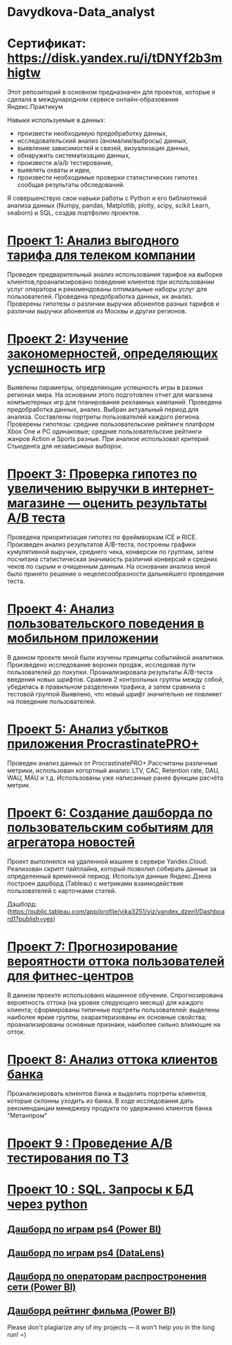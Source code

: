 # Davydkova-Data_analyst
# Сертификат: https://disk.yandex.ru/i/tDNYf2b3mhigtw
Этот репозиторий в основном предназначен для проектов, которые я сделала в  международном сервисе онлайн-образования Яндекс.Практикум  

Навыки используемые в данных:
- произвести необходимую предобработку данных,
- исследовательский анализ (аномалии/выбросы) данных,
- выявление зависимостей и связей, визуализация данных,
- обнаружить систематизацию данных,
- произвести а/a/b тестирование,
- выявлять охваты и идеи, 
- произвести необходимые проверки статистических гипотез сообщая результаты обследований.

 Я совершенствую свои навыки работы с Python и его библиотекой анализа данных (Numpy, pandas, Matplotlib, plotly, scipy, scikit Learn, seaborn) и SQL, создав портфолио проектов.
 
# [Проект 1: Анализ выгодного тарифа для телеком компании](https://github.com/Davydkova/Davydkova-Data_analyst/tree/main/project1)

Проведен предварительный анализ использования тарифов на выборке клиентов,проанализировано поведение клиентов при использовании услуг оператора и рекомендованы оптимальные наборы услуг для пользователей. Проведена предобработка данных, их анализ. Проверены гипотезы о различии выручки абонентов разных тарифов и
различии выручки абонентов из Москвы и других регионов.

# [Проект 2: Изучение закономерностей, определяющих успешность игр](https://github.com/Davydkova/Davydkova-Data_analyst/tree/main/project2)

Выявлены параметры, определяющие успешность игры в разных регионах мира. На основании этого подготовлен отчет для магазина компьютерных игр для планирования
рекламных кампаний. Проведена предобработка данных, анализ. Выбран актуальный период для анализа. Составлены портреты пользователей каждого региона. Проверены
гипотезы: 
средние пользовательские рейтинги платформ Xbox One и PC одинаковые;
средние пользовательские рейтинги жанров Action и Sports разные.
При анализе использовал критерий Стьюдента для независимых выборок.

# [Проект 3: Проверка гипотез по увеличению выручки в интернет-магазине — оценить результаты A/B теста](https://github.com/Davydkova/Davydkova-Data_analyst/tree/main/project3)

Проведена приоритизация гипотез по фреймворкам ICE и RICE. Произведен анализ результатов A/B-теста, построены графики кумулятивной выручки, среднего чека,
конверсии по группам, затем посчитана статистическая значимость различий конверсий и средних чеков по сырым и очищенным данным. На основании анализа мной было
принято решение о нецелесообразности дальнейшего проведения теста.

# [Проект 4: Анализ пользовательского поведения в мобильном приложении](https://github.com/Davydkova/Davydkova-Data_analyst/tree/main/project4)

В данном проекте мной были изучены принципы событийной аналитики. Произведено исследование воронки продаж, исследовав пути пользователей до покупки. Проанализировала
результаты A/B-теста введения новых шрифтов. Сравнив 2 контрольных группы между собой, убедилась в правильном разделении трафика, а затем сравнила с тестовой группой
Выявлено, что новый шрифт значительно не повлияет на поведение пользователей.

# [Проект 5: Анализ убытков приложения ProcrastinatePRO+](https://github.com/Davydkova/Davydkova-Data_analyst/tree/main/project5)

Проведен анализ данных от ProcrastinatePRO+.Рассчитаны различные метрики, использован когортный анализ: LTV, CAC, Retention rate, DAU, WAU, MAU и т.д. 
Использованы уже написанные ранее функции расчёта метрик. 

# [Проект 6:  Создание дашборда по пользовательским событиям для агрегатора новостей](https://github.com/Davydkova/Davydkova-Data_analyst/tree/main/project6 )

Проект выполнялся на удаленной машине в сервире  Yandex.Cloud. Реализован скрипт пайплайна, который позволил собирать данные за определенный временной период.  Используя данные Яндекс.Дзена построен дашборд (Tableau) с метриками взаимодействия пользователей с карточками статей. 

Дашборд: (https://public.tableau.com/app/profile/vika3251/viz/yandex_dzen1/Dashboard1?publish=yes)

# [Проект 7: Прогнозирование вероятности оттока пользователей для фитнес-центров](https://github.com/Davydkova/Davydkova-Data_analyst/tree/main/project%207)

В данном проекте использовано машинное обучение. Спрогнозирована вероятность оттока (на уровне следующего месяца) для каждого клиента; 
сформированы типичные портреты пользователей: выделены наиболее яркие группы, охарактеризованы их основные свойства; 
проанализированы основные признаки, наиболее сильно влияющие на отток.

# [Проект 8: Анализ оттока клиентов банка](https://github.com/Davydkova/Davydkova-Data_analyst/tree/main/churn_bank)

Проанализировать клиентов банка и выделить портреты клиентов, которые склонны уходить из банка. В ходе исследования дать рекоменданции менеджеру продукта по удержанию клиентов банка "Метанпром"

# [Проект 9 : Проведение А/В тестирования по ТЗ](https://github.com/Davydkova/Davydkova-Data_analyst/tree/main/a_b%20test_final%20project) 

# [Проект 10 : SQL. Запросы к БД через python](https://github.com/Davydkova/Davydkova-Data_analyst/tree/main/sql_project)

## [Дашборд по играм ps4 (Power BI)](https://disk.yandex.ru/i/XEICPQw70C_NZg) 
## [Дашборд по играм ps4 (DataLens)](https://datalens.yandex.ru/os3tbyh7rz52f-ps4-games?state=3a7b10da5028)

## [Дашборд по операторам распростронения сети (Power BI)](https://disk.yandex.ru/i/oDxiS7pca1EyXQ) 

## [Дашборд рейтинг фильма (Power BI)](https://disk.yandex.ru/d/Yp6SSc1z2Tp-aw)

Please don't plagiarize any of my projects — it won't help you in the long run! =)
